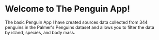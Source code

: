 # Welcome to The Penguin App!
The basic Penguin App I have created sources data collected from 344 penguins in the Palmer's Penguins dataset and allows you to filter the data by island, species, and body mass. 
